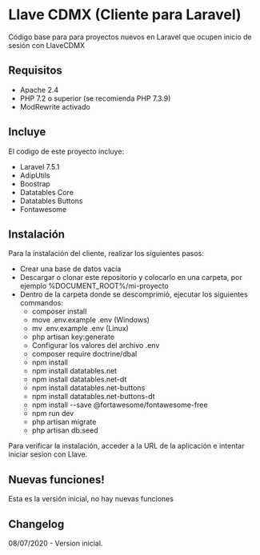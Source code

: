 # Llave CDMX (Cliente para Laravel)

Código base para para proyectos nuevos en Laravel que ocupen inicio de sesión con LlaveCDMX

## Requisitos
- Apache 2.4 
- PHP 7.2 o superior (se recomienda PHP 7.3.9)
- ModRewrite activado

## Incluye
El codigo de este proyecto incluye:
- Laravel 7.5.1
- AdipUtils
- Boostrap
- Datatables Core
- Datatables Buttons
- Fontawesome

## Instalación
Para la instalación del cliente, realizar los siguientes pasos:
- Crear una base de datos vacía
- Descargar o clonar este repositorio y colocarlo en una carpeta, por ejemplo %DOCUMENT_ROOT%/mi-proyecto
- Dentro de la carpeta donde se descomprimió, ejecutar los siguientes commandos:
  - composer install
  - move .env.example .env (Windows)
  - mv .env.example .env (Linux)
  - php artisan key:generate
  - Configurar los valores del archivo .env
  - composer require doctrine/dbal
  - npm install
  - npm install datatables.net
  - npm install datatables.net-dt
  - npm install datatables.net-buttons
  - npm install datatables.net-buttons-dt
  - npm install --save @fortawesome/fontawesome-free
  - npm run dev
  - php artisan migrate
  - php artisan db:seed

Para verificar la instalación, acceder a la URL de la aplicación e intentar iniciar sesion con Llave.

## Nuevas funciones!
Esta es la versión inicial, no hay nuevas funciones

## Changelog
08/07/2020 - Version inicial.

